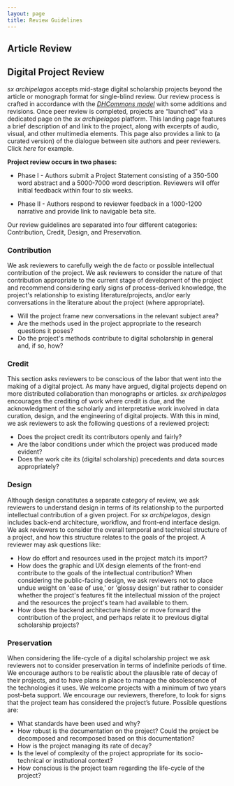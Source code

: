 ```yaml
---
layout: page
title: Review Guidelines
---
```


## Article Review


## Digital Project Review

*sx archipelagos* accepts mid-stage digital scholarship projects beyond
the article or monograph format for single-blind review. Our review
process is crafted in accordance with the [*DHCommons
model*](http://dhcommons.org/journal/submission-guidelines) with some
additions and revisions. Once peer review is completed, projects are
“launched” via a dedicated page on the *sx archipelagos* platform. This
landing page features a brief description of and link to the project,
along with excerpts of audio, visual, and other multimedia elements.
This page also provides a link to (a curated version) of the dialogue
between site authors and peer reviewers. Click *here* for example.

**Project review occurs in two phases:**

-   Phase I - Authors submit a Project Statement consisting of a 350-500 word abstract and a 5000-7000 word description. Reviewers will offer initial feedback within four to six weeks.

-   Phase II - Authors respond to reviewer feedback in a 1000-1200 narrative and provide link to navigable beta site.

Our review guidelines are separated into four different categories: Contribution, Credit, Design, and Preservation.

### Contribution

We ask reviewers to carefully weigh the de facto or possible
intellectual contribution of the project. We ask reviewers to consider the nature of that contribution appropriate to the current stage of development of the project and recommend considering early signs of process-derived knowledge, the project's relationship to existing literature/projects, and/or early conversations in the literature about the project (where appropriate).

- Will the project frame new conversations in the relevant subject area?
- Are the methods used in the project appropriate to the research questions it poses?
- Do the project's methods contribute to digital scholarship in general and, if so, how?

### Credit

This section asks reviewers to be conscious of the labor that went into the making of a digital project. As many have argued, digital projects depend on more distributed collaboration than monographs or articles. *sx archipelagos* encourages the crediting of work where credit is due, and the acknowledgment of the scholarly and interpretative work involved in data curation, design, and the engineering of digital projects. With this in mind, we ask reviewers to ask the following questions of a reviewed project:

- Does the project credit its contributors openly and fairly?
- Are the labor conditions under which the project was produced made evident?
- Does the work cite its (digital scholarship) precedents and data sources appropriately?

### Design

Although design constitutes a separate category of review, we ask reviewers to understand design in terms of its relationship to the purported intellectual contribution of a given project. For *sx archipelagos*, design includes back-end architecture, workflow, and front-end interface design. We ask reviewers to consider the overall temporal and technical structure of a project, and how this structure relates to the goals of the project. A reviewer may ask questions like:

-   How do effort and resources used in the project match its import?
-   How does the graphic and UX design elements of the front-end contribute to the goals of the intellectual contribution? When considering the public-facing design, we ask reviewers not to place undue weight on 'ease of use,' or 'glossy design' but rather to consider whether the project's features fit the intellectual mission of the project and the resources the project's team had available to them.
-   How does the backend architecture hinder or move forward the contribution of the project, and perhaps relate it to previous digital scholarship projects?

### Preservation

When considering the life-cycle of a digital scholarship project we ask
reviewers not to consider preservation in terms of indefinite periods of
time. We encourage authors to be realistic about the plausible rate of
decay of their projects, and to have plans in place to manage the
obsolescence of the technologies it uses. We welcome projects with a
minimum of two years post-beta support. We encourage our reviewers,
therefore, to look for signs that the project team has considered the
project’s future. Possible questions are:

-   What standards have been used and why?
-   How robust is the documentation on the project? Could the project be decomposed and recomposed based on this documentation?
-   How is the project managing its rate of decay?
-   Is the level of complexity of the project appropriate for its socio-technical or institutional context?
-   How conscious is the project team regarding the life-cycle of the project?


